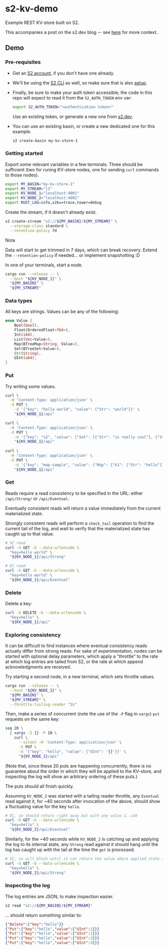 # s2-kv-demo 

Example REST KV-store built on S2.

This accompanies a post on the s2.dev blog -- see [here](https://s2.dev/blog/kv-store) for more context.

## Demo 

### Pre-requisites

- Get an [S2 account](https://s2.dev/), if you don't have one already.

- We'll be using the [S2 CLI](https://github.com/s2-streamstore/s2-cli) as well, so make sure that is also [setup](https://s2.dev/docs/quickstart#get-started-with-the-cli).

- Finally, be sure to make your auth token accessible; the code in this repo will expect to read it from the `S2_AUTH_TOKEN` env var:

  ```bash
  export S2_AUTH_TOKEN="<authentication token>"
  ```

  Use an existing token, or generate a new one from [s2.dev](https://s2.dev/dashboard).

- You can use an existing basin, or create a new dedicated one for this example.

  ```bash
  s2 create-basin my-kv-store-1
  ```

### Getting started

Export some relevant variables in a few terminals. Three should be sufficient (two for runing KV-store nodes, one for sending `curl` commands to those nodes).

```bash
export MY_BASIN="my-kv-store-1"
export MY_STREAM="l1"
export KV_NODE_1="localhost:4001"
export KV_NODE_2="localhost:4002"
export RUST_LOG=info,s2kv=trace,tower=debug
```

Create the stream, if it doesn't already exist.

```bash
s2 create-stream "s2://${MY_BASIN}/${MY_STREAM}" \
  --storage-class standard \
  --retention-policy 7d
```

> [!NOTE]
> Data will start to get trimmed in 7 days, which can break recovery.
> Extend the `--retention-policy` if needed... or implement snapshotting :D

In one of your terminals, start a node. 

```bash
cargo run --release -- \
  --host "${KV_NODE_1}" \
  "${MY_BASIN}" \
  "${MY_STREAM}"
```

### Data types

All keys are strings. Values can be any of the following:

```rust
enum Value {
    Bool(bool),
    Float(OrderedFloat<f64>),
    Int(i64),
    List(Vec<Value>),
    Map(BTreeMap<String, Value>),
    Set(BTreeSet<Value>),
    Str(String),
    UInt(u64),
}
```

### Put 

Try writing some values.

```bash
curl \
  -H 'Content-Type: application/json' \
  -X PUT \
    -d '{"key": "hello world", "value": {"Str": "world"}}' \
    "${KV_NODE_1}/api" 

curl \
  -H 'Content-Type: application/json' \
  -X PUT \
    -d '{"key": "s2", "value": {"Set": [{"Str": "is really cool"}, {"Str": "is really cool"}, {"UInt": 1337}]}}' \
    "${KV_NODE_1}/api" 
    
curl \
  -H 'Content-Type: application/json' \
  -X PUT \
    -d '{"key": "map-sample", "value": {"Map": {"k1": {"Str": "hello"}}}}' \
    "${KV_NODE_1}/api" 
```

### Get 

Reads require a read consistency to be specified in the URL: either `/api/Strong/` or `/api/Eventual`. 

Eventually consistent reads will return a value immediately from the current materialized state.

Strongly consistent reads will perform a `check_tail` operation to find the current tail of the log, and wait to verify that the materialized state has caught up to that value.

```bash
# SC read 
curl -X GET -G --data-urlencode \
  "key=hello world" \
  "${KV_NODE_1}/api/Strong"

# EC read 
curl -X GET -G --data-urlencode \
  "key=hello world" \
  "${KV_NODE_1}/api/Eventual"
```

### Delete 

Delete a key:

```bash
curl -X DELETE -G --data-urlencode \
  "key=hello" \
  "${KV_NODE_1}/api"
```

### Exploring consistency 

It can be difficult to find instances where eventual consistency reads actually differ from strong reads. For sake of experimentation, nodes can be started with optional delay parameters, which apply a "throttle" to the rate at which log entries are tailed from S2, or the rate at which append acknowledgments are received.

Try starting a second node, in a new terminal, which sets throttle values.
```bash
cargo run --release -- \
  --host "${KV_NODE_2}" \
  "${MY_BASIN}" \
  "${MY_STREAM}" \
  --throttle-tailing-reader "2s"
```

Then, make a series of concurrent (note the use of the `-P` flag in `xargs`) `put` requests on the same key:

```bash
seq 20 \
  | xargs -I {} -P 20 \
    curl \
      --silent -H 'Content-Type: application/json' \
      -X PUT \
      -d '{"key": "hello", "value": {"UInt": '{}'}}' \
      "${KV_NODE_1}/api" 
```

(Note that, since these 20 puts are happening concurrently, there is no guarantee about the order in which they will be applied to the KV-store, and inspecting the log will show an arbitrary ordering of these puts.)

The puts should all finish quickly.

Assuming `KV_NODE_2` was started with a tailing reader throttle, any `Eventual` read against it, for ~40 seconds after invocation of the above, should show a fluctuating value for the key `hello`.

```bash
# EC, so should return right away but with any value 1..=20
curl -X GET -G --data-urlencode \
  "key=hello" \
  "${KV_NODE_2}/api/Eventual"
```

Similarly, for the ~40 seconds while `KV_NODE_2` is catching up and applying the log to its internal state, any `Strong` read against it should hang until the log has caught up with the tail at the time the `get` is processed.

```bash
# SC, so will block until it can return the value where applied_state == the tail of the log when the request was received
curl -X GET -G --data-urlencode \
  "key=hello" \
  "${KV_NODE_2}/api/Strong"
```

### Inspecting the log

The log entries are JSON, to make inspection easier.

```bash
s2 read "s2://${MY_BASIN}/${MY_STREAM}"
```

... should return something similar to:

```json
{"Delete":{"key":"hello"}}
{"Put":{"key":"hello","value":{"UInt":2}}}
{"Put":{"key":"hello","value":{"UInt":1}}}
{"Put":{"key":"hello","value":{"UInt":3}}}
{"Put":{"key":"hello","value":{"UInt":4}}}
```

